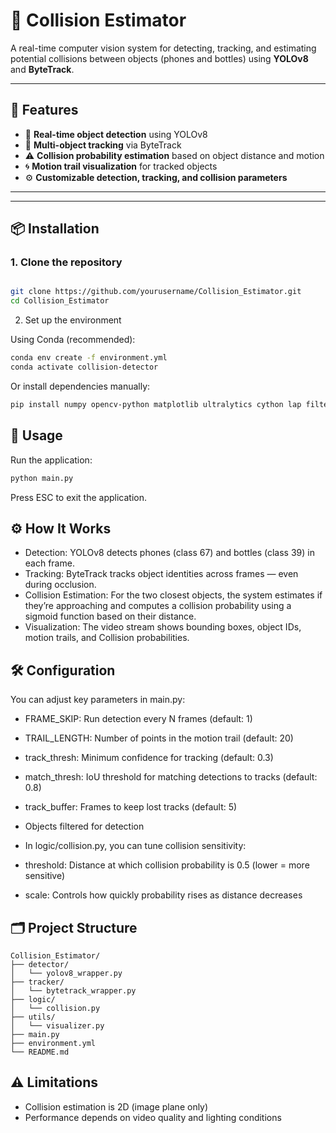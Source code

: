# 🚨 Collision Estimator

A real-time computer vision system for detecting, tracking, and estimating potential collisions between objects (phones and bottles) using **YOLOv8** and **ByteTrack**.

---

## 🔧 Features

- 🧠 **Real-time object detection** using YOLOv8  
- 🎯 **Multi-object tracking** via ByteTrack  
- ⚠️ **Collision probability estimation** based on object distance and motion  
- 🌀 **Motion trail visualization** for tracked objects  
- ⚙️ **Customizable detection, tracking, and collision parameters**

---



---

## 📦 Installation

### 1. Clone the repository

```bash

git clone https://github.com/yourusername/Collision_Estimator.git
cd Collision_Estimator

```

2. Set up the environment

   
Using Conda (recommended):
```bash
conda env create -f environment.yml
conda activate collision-detector
```

Or install dependencies manually:

```bash
pip install numpy opencv-python matplotlib ultralytics cython lap filterpy scikit-learn
```

## 🚀 Usage
Run the application:
```bash
python main.py
```
Press ESC to exit the application.


## ⚙️ How It Works

- Detection: YOLOv8 detects phones (class 67) and bottles (class 39) in each frame.
- Tracking: ByteTrack tracks object identities across frames — even during occlusion.
- Collision Estimation: For the two closest objects, the system estimates if they’re approaching and computes a collision probability using a sigmoid function based on their distance.
- Visualization: The video stream shows bounding boxes, object IDs, motion trails, and Collision probabilities.



## 🛠️ Configuration

You can adjust key parameters in main.py:

- FRAME_SKIP: Run detection every N frames (default: 1)
- TRAIL_LENGTH: Number of points in the motion trail (default: 20)
- track_thresh: Minimum confidence for tracking (default: 0.3)
- match_thresh: IoU threshold for matching detections to tracks (default: 0.8)
- track_buffer: Frames to keep lost tracks (default: 5)
- Objects filtered for detection

- In logic/collision.py, you can tune collision sensitivity:

- threshold: Distance at which collision probability is 0.5 (lower = more sensitive)
- scale: Controls how quickly probability rises as distance decreases

## 🗂️ Project Structure
```
Collision_Estimator/
├── detector/
│   └── yolov8_wrapper.py
├── tracker/
│   └── bytetrack_wrapper.py
├── logic/
│   └── collision.py
├── utils/
│   └── visualizer.py
├── main.py
├── environment.yml
└── README.md
```


## ⚠️ Limitations

- Collision estimation is 2D (image plane only)
- Performance depends on video quality and lighting conditions
